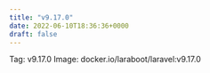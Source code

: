 ```yaml
---
title: "v9.17.0"
date: 2022-06-10T18:36:36+0000
draft: false
---
```


Tag: v9.17.0
Image: docker.io/laraboot/laravel:v9.17.0
